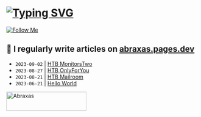 # [![Typing SVG](https://readme-typing-svg.herokuapp.com?font=Fira+Code&size=30&duration=4000&pause=1000&width=520&lines=Hi+there%2C+I+am+Abraxas+%F0%9F%91%8B)](https://git.io/typing-svg)

[![Follow Me](https://img.shields.io/github/followers/AbraXa5?label=Follow&style=social)](https://github.com/AbraXa5)

<!--
Here are some ideas to get you started:

- 🔭 I’m currently working on ...
- 🌱 I’m currently learning ...
- 👯 I’m looking to collaborate on ...
- 🤔 I’m looking for help with ...
- 💬 Ask me about ...
- 📫 How to reach me: ...
- 😄 Pronouns: ...
- ⚡ Fun fact: ...
-->

## 📝 I regularly write articles on [abraxas.pages.dev](https://abraxas.pages.dev/)

<!-- BLOG-POST-LIST:START -->
- `2023-09-02` | [HTB MonitorsTwo](https://22deb701.abraxas.pages.dev/blog/htb-monitorstwo/)  
- `2023-08-27` | [HTB OnlyForYou](https://22deb701.abraxas.pages.dev/blog/20230825-htb-onlyforyou/)  
- `2023-08-21` | [HTB Mailroom](https://22deb701.abraxas.pages.dev/blog/20230821-htb-mailroom/)  
- `2023-06-21` | [Hello World](https://22deb701.abraxas.pages.dev/blog/hello-world/)  

<!-- BLOG-POST-LIST:END -->

<p><a href="https://www.buymeacoffee.com/abr4xa5"> <img align="left" src="https://cdn.buymeacoffee.com/buttons/v2/default-yellow.png" height="50" width="210" alt="Abraxas" /></a></p><br><br
